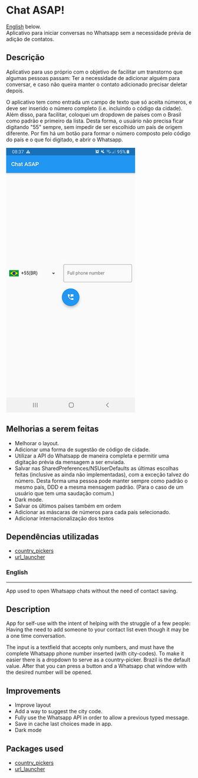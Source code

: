 # Chat ASAP!
[English](#english) below.</br>
Aplicativo para iniciar conversas no Whatsapp sem a necessidade prévia de adição de contatos. 

## Descrição

Aplicativo para uso próprio com o objetivo de facilitar um transtorno que algumas pessoas passam:
Ter a necessidade de adicionar alguém para conversar, e caso não queira manter o contato adicionado precisar deletar depois.

O aplicativo tem como entrada um campo de texto que só aceita números, e deve ser inserido o número completo (i.e. incluindo o código da cidade). Além disso, para facilitar, coloquei um dropdown de países com o Brasil como padrão e primeiro da lista. Desta forma, o usuário não precisa ficar digitando "55" sempre, sem impedir de ser escolhido um país de origem diferente. Por fim há um botão para formar o número composto pelo código do país e o que foi digitado, e abrir o Whatsapp.

![Print do resultado](/docs/printscreen_resize.png)

## Melhorias a serem feitas
- Melhorar o layout.
- Adicionar uma forma de sugestão de código de cidade.
- Utilizar a API do Whatsapp de maneira completa e permitir uma digitação prévia da mensagem a ser enviada.
- Salvar nas SharedPreferences/NSUserDefaults as últimas escolhas feitas (inclusive as ainda não implementadas), com a exceção talvez do número. Desta forma uma pessoa pode manter sempre como padrão o mesmo país, DDD e a mesma mensagem padrão. (Para o caso de um usuário que tem uma saudação comum.)
- Dark mode.
- Salvar os últimos países também em ordem
- Adicionar as máscaras de números para cada país selecionado.
- Adicionar internacionalização dos textos

## Dependências utilizadas

- [country_pickers](https://pub.dev/packages/country_pickers)
- [url_launcher](https://pub.dev/packages/url_launcher)

### English
--- 
App used to open Whatsapp chats without the need of contact saving.

## Description

App for self-use with the intent of helping with the struggle of a few people: Having the need to add someone to your contact list even though it may be a one time conversation.

The input is a textfield that accepts only numbers, and must have the complete Whatsapp phone number inserted (with city-codes). To make it easier there is a dropdown to serve as a country-picker. Brazil is the default value.  After that you can press a button and a Whatsapp chat window with the desired number will be opened.

## Improvements
- Improve layout
- Add a way to suggest the city code.
- Fully use the Whatsapp API in order to allow a previous typed message.
- Save in cache last choices made in app.
- Dark mode

## Packages used

- [country_pickers](https://pub.dev/packages/country_pickers)
- [url_launcher](https://pub.dev/packages/url_launcher)
